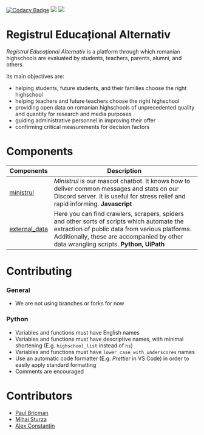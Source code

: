 [![Codacy Badge](https://api.codacy.com/project/badge/Grade/6cd3105f2f35415789a33210ac3df688)](https://www.codacy.com/app/paubric/real?utm_source=github.com&amp;utm_medium=referral&amp;utm_content=paubric/real&amp;utm_campaign=Badge_Grade)
![](https://img.shields.io/github/last-commit/paubric/real)
![](https://img.shields.io/github/contributors/paubric/real)
# Registrul Educațional Alternativ


_Registrul Educațional Alternativ_ is a platform through which romanian highschools are evaluated by students, teachers, parents, alumni, and others.

Its main objectives are:

- helping students, future students, and their families choose the right highschool
- helping teachers and future teachers choose the right highschool
- providing open data on romanian highschools of unprecedented quality and quantity for research and media purposes
- guiding administrative personnel in improving their offer
- confirming critical measurements for decision factors

# Components

| Components                                                                 | Description                                                                                                                                                                                                        |
| -------------------------------------------------------------------------- | ------------------------------------------------------------------------------------------------------------------------------------------------------------------------------------------------------------------ |
| [ministrul](https://github.com/paubric/real/tree/master/ministrul)         | _Ministrul_ is our mascot chatbot. It knows how to deliver common messages and stats on our Discord server. It is useful for stress relief and rapid informing. **Javascript**                                                  |
| [external_data](https://github.com/paubric/real/tree/master/external_data) | Here you can find crawlers, scrapers, spiders and other sorts of scripts which automate the extraction of public data from various platforms. Additionally, these are accompanied by other data wrangling scripts. **Python, UiPath** |

# Contributing
### General
- We are not using branches or forks for now

### Python
- Variables and functions must have English names
- Variables and functions must have descriptive names, with minimal shortening (E.g. `highschool_list` instead of `hs`)
- Variables and functions must have `lower_case_with_underscores` names
- Use an automatic code formatter (E.g. *Prettier* in VS Code) in order to easily apply standard formatting
- Comments are encouraged

# Contributors
- [Paul Bricman](github.com/paubric)
- [Mihai Sturza](github.com/sturzamihai)
- [Alex Constantin](github.com/xfde)
